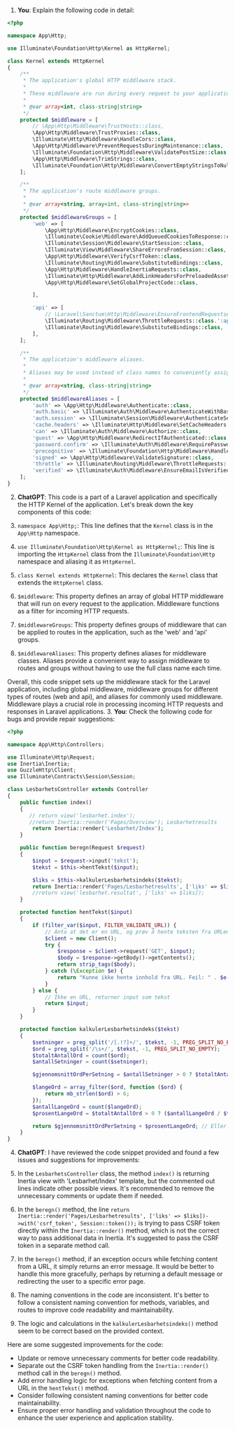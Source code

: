 1. **You**: Explain the following code in detail: 
```php
<?php

namespace App\Http;

use Illuminate\Foundation\Http\Kernel as HttpKernel;

class Kernel extends HttpKernel
{
    /**
     * The application's global HTTP middleware stack.
     *
     * These middleware are run during every request to your application.
     *
     * @var array<int, class-string|string>
     */
    protected $middleware = [
        // \App\Http\Middleware\TrustHosts::class,
        \App\Http\Middleware\TrustProxies::class,
        \Illuminate\Http\Middleware\HandleCors::class,
        \App\Http\Middleware\PreventRequestsDuringMaintenance::class,
        \Illuminate\Foundation\Http\Middleware\ValidatePostSize::class,
        \App\Http\Middleware\TrimStrings::class,
        \Illuminate\Foundation\Http\Middleware\ConvertEmptyStringsToNull::class,
    ];

    /**
     * The application's route middleware groups.
     *
     * @var array<string, array<int, class-string|string>>
     */
    protected $middlewareGroups = [
        'web' => [
            \App\Http\Middleware\EncryptCookies::class,
            \Illuminate\Cookie\Middleware\AddQueuedCookiesToResponse::class,
            \Illuminate\Session\Middleware\StartSession::class,
            \Illuminate\View\Middleware\ShareErrorsFromSession::class,
            \App\Http\Middleware\VerifyCsrfToken::class,
            \Illuminate\Routing\Middleware\SubstituteBindings::class,
            \App\Http\Middleware\HandleInertiaRequests::class,
            \Illuminate\Http\Middleware\AddLinkHeadersForPreloadedAssets::class,
            \App\Http\Middleware\SetGlobalProjectCode::class,

        ],

        'api' => [
            // \Laravel\Sanctum\Http\Middleware\EnsureFrontendRequestsAreStateful::class,
            \Illuminate\Routing\Middleware\ThrottleRequests::class.':api',
            \Illuminate\Routing\Middleware\SubstituteBindings::class,
        ],
    ];

    /**
     * The application's middleware aliases.
     *
     * Aliases may be used instead of class names to conveniently assign middleware to routes and groups.
     *
     * @var array<string, class-string|string>
     */
    protected $middlewareAliases = [
        'auth' => \App\Http\Middleware\Authenticate::class,
        'auth.basic' => \Illuminate\Auth\Middleware\AuthenticateWithBasicAuth::class,
        'auth.session' => \Illuminate\Session\Middleware\AuthenticateSession::class,
        'cache.headers' => \Illuminate\Http\Middleware\SetCacheHeaders::class,
        'can' => \Illuminate\Auth\Middleware\Authorize::class,
        'guest' => \App\Http\Middleware\RedirectIfAuthenticated::class,
        'password.confirm' => \Illuminate\Auth\Middleware\RequirePassword::class,
        'precognitive' => \Illuminate\Foundation\Http\Middleware\HandlePrecognitiveRequests::class,
        'signed' => \App\Http\Middleware\ValidateSignature::class,
        'throttle' => \Illuminate\Routing\Middleware\ThrottleRequests::class,
        'verified' => \Illuminate\Auth\Middleware\EnsureEmailIsVerified::class,
    ];
}

```
2. **ChatGPT**: This code is a part of a Laravel application and specifically the HTTP Kernel of the application. Let's break down the key components of this code:

1. `namespace App\Http;`: This line defines that the `Kernel` class is in the `App\Http` namespace.

2. `use Illuminate\Foundation\Http\Kernel as HttpKernel;`: This line is importing the `HttpKernel` class from the `Illuminate\Foundation\Http` namespace and aliasing it as `HttpKernel`.

3. `class Kernel extends HttpKernel`: This declares the `Kernel` class that extends the `HttpKernel` class.

4. `$middleware`: This property defines an array of global HTTP middleware that will run on every request to the application. Middleware functions as a filter for incoming HTTP requests.

5. `$middlewareGroups`: This property defines groups of middleware that can be applied to routes in the application, such as the 'web' and 'api' groups.

6. `$middlewareAliases`: This property defines aliases for middleware classes. Aliases provide a convenient way to assign middleware to routes and groups without having to use the full class name each time.

Overall, this code snippet sets up the middleware stack for the Laravel application, including global middleware, middleware groups for different types of routes (web and api), and aliases for commonly used middleware. Middleware plays a crucial role in processing incoming HTTP requests and responses in Laravel applications.
3. **You**: Check the following code for bugs and provide repair suggestions: 
```php
<?php

namespace App\Http\Controllers;

use Illuminate\Http\Request;
use Inertia\Inertia;
use GuzzleHttp\Client;
use Illuminate\Contracts\Session\Session;

class LesbarhetsController extends Controller
{
    public function index()
    {
       // return view('lesbarhet.index');
       //return Inertia::render('Pages/Overview'); Lesbarhetresults
        return Inertia::render('Lesbarhet/Index');
    }

    public function beregn(Request $request)
    {
        $input = $request->input('tekst');
        $tekst = $this->hentTekst($input);

        $liks = $this->kalkulerLesbarhetsindeks($tekst);
        return Inertia::render('Pages/Lesbarhetresults', ['liks' => $liks])->with('csrf_token', Session::token());
        //return view('lesbarhet.resultat', ['liks' => $liks]);
    }

    protected function hentTekst($input)
    {
        if (filter_var($input, FILTER_VALIDATE_URL)) {
            // Anta at det er en URL, og prøv å hente teksten fra URLen
            $client = new Client();
            try {
                $response = $client->request('GET', $input);
                $body = $response->getBody()->getContents();
                return strip_tags($body);
            } catch (\Exception $e) {
                return "Kunne ikke hente innhold fra URL. Feil: " . $e->getMessage();
            }
        } else {
            // Ikke en URL, returner input som tekst
            return $input;
        }
    }

    protected function kalkulerLesbarhetsindeks($tekst)
    {
        $setninger = preg_split('/[.!?]+/', $tekst, -1, PREG_SPLIT_NO_EMPTY);
        $ord = preg_split('/\s+/', $tekst, -1, PREG_SPLIT_NO_EMPTY);
        $totaltAntallOrd = count($ord);
        $antallSetninger = count($setninger);

        $gjennomsnittOrdPerSetning = $antallSetninger > 0 ? $totaltAntallOrd / $antallSetninger : 0;

        $langeOrd = array_filter($ord, function ($ord) {
            return mb_strlen($ord) > 6;
        });
        $antallLangeOrd = count($langeOrd);
        $prosentLangeOrd = $totaltAntallOrd > 0 ? ($antallLangeOrd / $totaltAntallOrd) * 100 : 0;

        return $gjennomsnittOrdPerSetning + $prosentLangeOrd; // Eller annen formel etter behov
    }
}

```
4. **ChatGPT**: I have reviewed the code snippet provided and found a few issues and suggestions for improvements:

1. In the `LesbarhetsController` class, the method `index()` is returning Inertia view with 'Lesbarhet/Index' template, but the commented out lines indicate other possible views. It's recommended to remove the unnecessary comments or update them if needed.

2. In the `beregn()` method, the line `return Inertia::render('Pages/Lesbarhetresults', ['liks' => $liks])->with('csrf_token', Session::token());` is trying to pass CSRF token directly within the `Inertia::render()` method, which is not the correct way to pass additional data in Inertia. It's suggested to pass the CSRF token in a separate method call.

3. In the `beregn()` method, if an exception occurs while fetching content from a URL, it simply returns an error message. It would be better to handle this more gracefully, perhaps by returning a default message or redirecting the user to a specific error page.

4. The naming conventions in the code are inconsistent. It's better to follow a consistent naming convention for methods, variables, and routes to improve code readability and maintainability.

5. The logic and calculations in the `kalkulerLesbarhetsindeks()` method seem to be correct based on the provided context.

Here are some suggested improvements for the code:

- Update or remove unnecessary comments for better code readability.
- Separate out the CSRF token handling from the `Inertia::render()` method call in the `beregn()` method.
- Add error handling logic for exceptions when fetching content from a URL in the `hentTekst()` method.
- Consider following consistent naming conventions for better code maintainability.
- Ensure proper error handling and validation throughout the code to enhance the user experience and application stability.